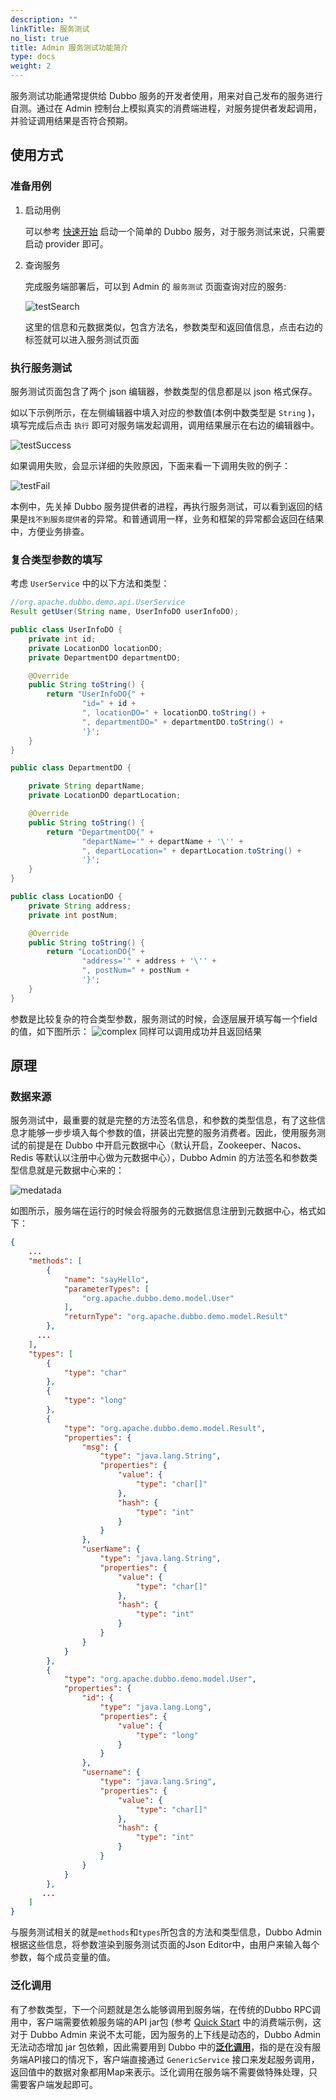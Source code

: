 ```yaml
---
description: ""
linkTitle: 服务测试
no_list: true
title: Admin 服务测试功能简介
type: docs
weight: 2
---
```


服务测试功能通常提供给 Dubbo 服务的开发者使用，用来对自己发布的服务进行自测。通过在 Admin 控制台上模拟真实的消费端进程，对服务提供者发起调用，并验证调用结果是否符合预期。

## 使用方式

### 准备用例
1. 启动用例

    可以参考 [快速开始](../../../quickstart/java/) 启动一个简单的 Dubbo 服务，对于服务测试来说，只需要启动 provider 即可。

2. 查询服务

    完成服务端部署后，可以到 Admin 的 `服务测试` 页面查询对应的服务:

    ![testSearch](/imgs/blog/admin/testSearch.jpg)

    这里的信息和元数据类似，包含方法名，参数类型和返回值信息，点击右边的标签就可以进入服务测试页面

### 执行服务测试

服务测试页面包含了两个 json 编辑器，参数类型的信息都是以 json 格式保存。

如以下示例所示，在左侧编辑器中填入对应的参数值(本例中数类型是 `String` )，填写完成后点击 `执行` 即可对服务端发起调用，调用结果展示在右边的编辑器中。

![testSuccess](/imgs/blog/admin/testSuccess.jpg)

如果调用失败，会显示详细的失败原因，下面来看一下调用失败的例子：

![testFail](/imgs/blog/admin/testFail.jpg)

本例中，先关掉 Dubbo 服务提供者的进程，再执行服务测试，可以看到返回的结果是`找不到服务提供者`的异常。和普通调用一样，业务和框架的异常都会返回在结果中，方便业务排查。

### 复合类型参数的填写

考虑 `UserService` 中的以下方法和类型：

```java
//org.apache.dubbo.demo.api.UserService
Result getUser(String name, UserInfoDO userInfoDO);
```
```java
public class UserInfoDO {
    private int id;
    private LocationDO locationDO;
    private DepartmentDO departmentDO;

    @Override
    public String toString() {
        return "UserInfoDO{" +
                "id=" + id +
                ", locationDO=" + locationDO.toString() +
                ", departmentDO=" + departmentDO.toString() +
                '}';
    }
}
```

```java
public class DepartmentDO {

    private String departName;
    private LocationDO departLocation;

    @Override
    public String toString() {
        return "DepartmentDO{" +
                "departName='" + departName + '\'' +
                ", departLocation=" + departLocation.toString() +
                '}';
    }
}
```

```java
public class LocationDO {
    private String address;
    private int postNum;

    @Override
    public String toString() {
        return "LocationDO{" +
                "address='" + address + '\'' +
                ", postNum=" + postNum +
                '}';
    }
}
```
参数是比较复杂的符合类型参数，服务测试的时候，会逐层展开填写每一个field的值，如下图所示：
![complex](/imgs/blog/admin/complex.jpg)
同样可以调用成功并且返回结果

## 原理

### 数据来源

服务测试中，最重要的就是完整的方法签名信息，和参数的类型信息，有了这些信息才能够一步步填入每个参数的值，拼装出完整的服务消费者。因此，使用服务测试的前提是在 Dubbo 中开启元数据中心（默认开启，Zookeeper、Nacos、Redis 等默认以注册中心做为元数据中心），Dubbo Admin 的方法签名和参数类型信息就是元数据中心来的：

![medatada](/imgs/blog/admin/metadata.png)

如图所示，服务端在运行的时候会将服务的元数据信息注册到元数据中心，格式如下：

```json
{
    ...
    "methods": [
        {
            "name": "sayHello",
            "parameterTypes": [
                "org.apache.dubbo.demo.model.User"
            ],
            "returnType": "org.apache.dubbo.demo.model.Result"
        },
      ...
    ],
    "types": [
        {
            "type": "char"
        },
        {
            "type": "long"
        },
        {
            "type": "org.apache.dubbo.demo.model.Result",
            "properties": {
                "msg": {
                    "type": "java.lang.String",
                    "properties": {
                        "value": {
                            "type": "char[]"
                        },
                        "hash": {
                            "type": "int"
                        }
                    }
                },
                "userName": {
                    "type": "java.lang.String",
                    "properties": {
                        "value": {
                            "type": "char[]"
                        },
                        "hash": {
                            "type": "int"
                        }
                    }
                }
            }
        },
        {
            "type": "org.apache.dubbo.demo.model.User",
            "properties": {
                "id": {
                    "type": "java.lang.Long",
                    "properties": {
                        "value": {
                            "type": "long"
                        }
                    }
                },
                "username": {
                    "type": "java.lang.Sring",
                    "properties": {
                        "value": {
                            "type": "char[]"
                        },
                        "hash": {
                            "type": "int"
                        }
                    }
                }
            }
        },
       ...
    ]
}
```
与服务测试相关的就是`methods`和`types`所包含的方法和类型信息，Dubbo Admin根据这些信息，将参数渲染到服务测试页面的Json Editor中，由用户来输入每个参数，每个成员变量的值。

### 泛化调用

有了参数类型，下一个问题就是怎么能够调用到服务端，在传统的Dubbo RPC调用中，客户端需要依赖服务端的API jar包 (参考 [Quick Start]() 中的消费端示例，这对于 Dubbo Admin 来说不太可能，因为服务的上下线是动态的，Dubbo Admin 无法动态增加 jar 包依赖，因此需要用到 Dubbo 中的[**泛化调用**](https://github.com/apache/dubbo-samples/tree/master/1-basic/dubbo-samples-spring-boot/dubbo-samples-spring-boot-consumer)，指的是在没有服务端API接口的情况下，客户端直接通过 `GenericService` 接口来发起服务调用，返回值中的数据对象都用Map来表示。泛化调用在服务端不需要做特殊处理，只需要客户端发起即可。